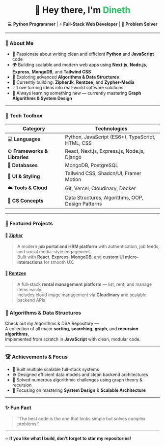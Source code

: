 <h1 align="center">👋 Hey there, I'm <span style="color:#22c55e;">Dineth</span></h1>

<p align="center">
  💻 <b>Python Programmer</b> | ⚡ <b>Full-Stack Web Developer</b> | 🚀 <b>Problem Solver</b>
</p>

---

### 🧠 About Me

- 🐍 Passionate about writing clean and efficient **Python** and **JavaScript** code  
- 🌍 Building scalable and modern web apps using **Next.js**, **Node.js**, **Express**, **MongoDB**, and **Tailwind CSS**  
- 🧩 Exploring advanced **Algorithms & Data Structures**  
- 🚴 Currently building: **Zipher.lk**, **Rentzee**, and **Zypher-Media**  
- 💡 Love turning ideas into real-world software solutions  
- 🌱 Always learning something new — currently mastering **Graph Algorithms & System Design**

---

### 🧰 Tech Toolbox

| Category | Technologies |
|-----------|---------------|
| 💻 **Languages** | Python, JavaScript (ES6+), TypeScript, HTML, CSS |
| ⚙️ **Frameworks & Libraries** | React, Next.js, Express.js, Node.js, Django |
| 🧩 **Databases** | MongoDB, PostgreSQL |
| 🎨 **UI & Styling** | Tailwind CSS, Shadcn/UI, Framer Motion |
| ☁️ **Tools & Cloud** | Git, Vercel, Cloudinary, Docker |
| 🧠 **CS Concepts** | Data Structures, Algorithms, OOP, Design Patterns |

---

### 🚀 Featured Projects

#### 🔹 [Zipher](#)
> A modern **job portal and HRM platform** with authentication, job feeds, and social media-style engagement.  
Built with **React**, **Express**, **MongoDB**, and **custom UI micro-interactions** for smooth UX.

#### 🔹 [Rentzee](#)
> A full-stack **rental management platform** — list, rent, and manage items easily.  
Includes cloud image management via **Cloudinary** and scalable backend APIs.
> 
### 🧠 Algorithms & Data Structures

Check out my Algorithms & DSA Repository —  
A collection of all major **sorting**, **searching**, **graph**, and **recursion algorithms**,  
implemented from scratch in **JavaScript** with clean, modular code.

---

### 🏆 Achievements & Focus

- 🧩 Built multiple scalable full-stack systems  
- ⚙️ Designed efficient data models and clean backend architectures  
- 🧮 Solved numerous algorithmic challenges using graph theory & recursion  
- 🎯 Focusing on mastering **System Design** & **Scalable Architecture**

---

### ✨ Fun Fact
> “The best code is the one that looks simple but solves complex problems.”

---

⭐ **If you like what I build, don’t forget to star my repositories!**
